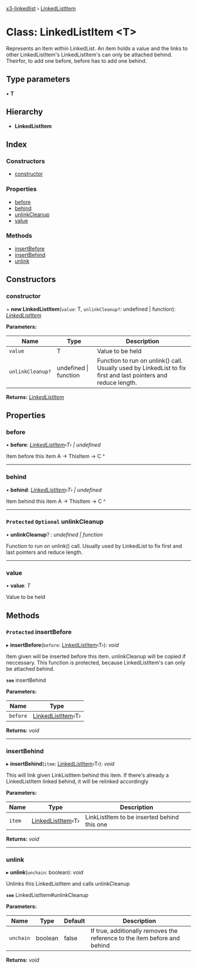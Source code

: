 [x3-linkedlist](../README.md) › [LinkedListItem](linkedlistitem.md)

# Class: LinkedListItem <**T**>

Represents an Item within LinkedList.
An item holds a value and the links to other LinkedListItem's
LinkedListItem's can only be attached behind.
Theirfor, to add one before, before has to add one behind.

## Type parameters

▪ **T**

## Hierarchy

* **LinkedListItem**

## Index

### Constructors

* [constructor](linkedlistitem.md#constructor)

### Properties

* [before](linkedlistitem.md#before)
* [behind](linkedlistitem.md#behind)
* [unlinkCleanup](linkedlistitem.md#protected-optional-unlinkcleanup)
* [value](linkedlistitem.md#value)

### Methods

* [insertBefore](linkedlistitem.md#protected-insertbefore)
* [insertBehind](linkedlistitem.md#insertbehind)
* [unlink](linkedlistitem.md#unlink)

## Constructors

###  constructor

\+ **new LinkedListItem**(`value`: T, `unlinkCleanup?`: undefined | function): *[LinkedListItem](linkedlistitem.md)*

**Parameters:**

Name | Type | Description |
------ | ------ | ------ |
`value` | T | Value to be held |
`unlinkCleanup?` | undefined &#124; function | Function to run on unlink() call. Usually used by LinkedList to fix first and last pointers and reduce length.  |

**Returns:** *[LinkedListItem](linkedlistitem.md)*

## Properties

###  before

• **before**: *[LinkedListItem](linkedlistitem.md)‹T› | undefined*

Item before this item
A -> ThisItem -> C
^

___

###  behind

• **behind**: *[LinkedListItem](linkedlistitem.md)‹T› | undefined*

Item behind this item
A -> ThisItem -> C
                 ^

___

### `Protected` `Optional` unlinkCleanup

• **unlinkCleanup**? : *undefined | function*

Function to run on unlink() call. Usually used by LinkedList to fix first and last pointers and reduce length.

___

###  value

• **value**: *T*

Value to be held

## Methods

### `Protected` insertBefore

▸ **insertBefore**(`before`: [LinkedListItem](linkedlistitem.md)‹T›): *void*

Item given will be inserted before this item.
unlinkCleanup will be copied if neccessary.
This function is protected, because LinkedListItem's can only be attached behind.

**`see`** insertBehind

**Parameters:**

Name | Type |
------ | ------ |
`before` | [LinkedListItem](linkedlistitem.md)‹T› |

**Returns:** *void*

___

###  insertBehind

▸ **insertBehind**(`item`: [LinkedListItem](linkedlistitem.md)‹T›): *void*

This will link given LinkListItem behind this item.
If there's already a LinkedListItem linked behind, it will be relinked accordingly

**Parameters:**

Name | Type | Description |
------ | ------ | ------ |
`item` | [LinkedListItem](linkedlistitem.md)‹T› | LinkListItem to be inserted behind this one  |

**Returns:** *void*

___

###  unlink

▸ **unlink**(`unchain`: boolean): *void*

Unlinks this LinkedListItem and calls unlinkCleanup

**`see`** LinkedListItem#unlinkCleanup

**Parameters:**

Name | Type | Default | Description |
------ | ------ | ------ | ------ |
`unchain` | boolean | false | If true, additionally removes the reference to the item before and behind |

**Returns:** *void*
